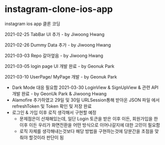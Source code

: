 # instagram-clone-ios-app
instagram ios app 클론 코딩

2021-02-25 TabBar UI 추가 - by Jiwoong Hwang

2021-02-26 Dummy Data 추가 - by Jiwoong Hwang

2021-03-03 Repo 갈아엎음 - by Jiwoong Hwang

2021-03-05 login page UI 개발 완료 - by Geonuk Park

2021-03-10 UserPage/ MyPage 개발 - by Geonuk Park
  - Dark Mode 대응 필요함
2021-03-30 LoginView & SignUpView & 관련 API 개발 완료 - by GeonUk Park & Jiwoong Hwang
  - Alamofire 추가하였고 29일 및 30일 URLSession통해 받아온 JSON 파일 에서 refreshToken 및 Token 확인 및 저장 완료
  - 로그인 & 가입 이후 로직 생각해서 구현할 예정
    - 문제점은이 산재해있는데, 일단 Login 토큰을 받은 이후 이든, 회원가입을 한 이후 이든 우리가 화면전환을 어떤 방식으로 이어나갈지에 대한 고민이 필요함
    - 로직 자체를 생각해내는것보다 해당 방법을 구현하는것에 당분간을 초점을 맞춰야 할것이라 판단이 됨
